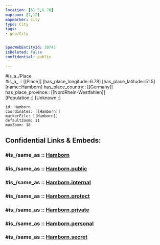 ```yaml
---
location: [51.5,6.78] 
mapzoom: [7,12] 
mapmarker: city 
type: City
tags:
- geo/City


SpocWebEntityId: 30743
isDeleted: false
confidential: public

---
```

#is_a_/Place  
#is_a_ :: [[Place]] 
[has_place_longitude::6.78] 
[has_place_latitude::51.5] 
[name::Hamborn] 
has_place_country:: [[Germany]]  
has_place_province:: [[NordRhein-Westfahlen]]  
[Population::] 
[Unknown::] 


```leaflet
id: Hamborn
coordinates: [[Hamborn]] 
markerFile: [[Hamborn]] 
defaultZoom: 11 
maxZoom: 18
```


## Confidential Links & Embeds: 

### #is_/same_as :: [Hamborn](/_Standards/Earth/Continent/Europe/Europe~Central/Germany/Germany~West/Nordrhein-Westfalen/counties~NW/Duisburg/Hamborn.md) 

### #is_/same_as :: [Hamborn.public](/_public/Earth/Continent/Europe/Europe~Central/Germany/Germany~West/Nordrhein-Westfalen/counties~NW/Duisburg/Hamborn.public.md) 

### #is_/same_as :: [Hamborn.internal](/_internal/Earth/Continent/Europe/Europe~Central/Germany/Germany~West/Nordrhein-Westfalen/counties~NW/Duisburg/Hamborn.internal.md) 

### #is_/same_as :: [Hamborn.protect](/_protect/Earth/Continent/Europe/Europe~Central/Germany/Germany~West/Nordrhein-Westfalen/counties~NW/Duisburg/Hamborn.protect.md) 

### #is_/same_as :: [Hamborn.private](/_private/Earth/Continent/Europe/Europe~Central/Germany/Germany~West/Nordrhein-Westfalen/counties~NW/Duisburg/Hamborn.private.md) 

### #is_/same_as :: [Hamborn.personal](/_personal/Earth/Continent/Europe/Europe~Central/Germany/Germany~West/Nordrhein-Westfalen/counties~NW/Duisburg/Hamborn.personal.md) 

### #is_/same_as :: [Hamborn.secret](/_secret/Earth/Continent/Europe/Europe~Central/Germany/Germany~West/Nordrhein-Westfalen/counties~NW/Duisburg/Hamborn.secret.md)

